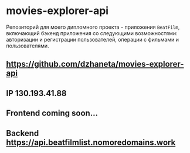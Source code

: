 # movies-explorer-api

Репозиторий для моего дипломного проекта - приложения `BeatFilm`, включающий бэкенд приложения со следующими возможностями: авторизации и регистрации пользователей, операции с фильмами и пользователями. 
  
## https://github.com/dzhaneta/movies-explorer-api
## IP  130.193.41.88
## Frontend  coming soon...
## Backend  https://api.beatfilmlist.nomoredomains.work

